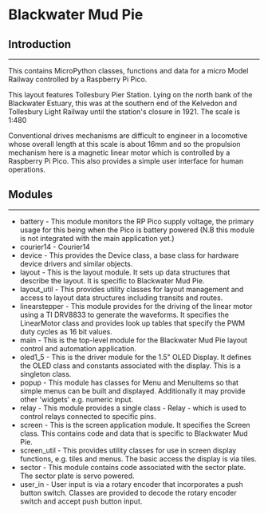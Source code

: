 # Blackwater Mud Pie

## Introduction

---

This contains MicroPython classes, functions and data for a micro Model Railway controlled by a Raspberry Pi Pico.

This layout features Tollesbury Pier Station.  Lying on the north bank of the Blackwater Estuary,
this was at the southern end of the Kelvedon and Tollesbury Light Railway until the station's closure in 1921. The scale is 1:480

Conventional drives mechanisms are difficult to engineer in a locomotive whose overall length at this
scale is about 16mm and so the propulsion mechanism
here is a magnetic linear motor which is controlled by a Raspberry Pi Pico. This also provides a simple
user interface for human operations.

## Modules

---

- battery - This module monitors the RP Pico supply voltage, the primary usage for this being when the Pico is battery powered (N.B this module is not integrated with the main application yet.)
- courier14 - Courier14
- device - This provides the Device class, a base class for hardware device drivers and similar objects.
- layout - This is the layout module. It sets up data structures that describe the layout. It is specific to Blackwater Mud Pie.
- layout_util - This provides utility classes for layout management and access to layout data structures including transits and routes.
- linearstepper - This module provides for the driving of the linear motor using a TI DRV8833 to generate the waveforms. It specifies the LinearMotor class and provides look up tables that specify the PWM duty cycles as 16 bit values.
- main - This is the top-level module for the Blackwater Mud Pie layout control and automation application.
- oled1_5 - This is the driver module for the 1.5" OLED Display. It defines the OLED class and constants associated with the display. This is a singleton class.
- popup - This module has classes for Menu and MenuItems so that simple menus can be built and displayed. Additionally it may provide other 'widgets' e.g. numeric input.
- relay - This module provides a single class - Relay - which is used to control relays connected to specific pins.
- screen - This is the screen application module. It specifies the Screen class. This contains code and data that is specific to Blackwater Mud Pie.
- screen_util - This provides utility classes for use in screen display functions, e.g. tiles and menus. The basic access the display is via tiles.
- sector - This module contains code associated with the sector plate. The sector plate is servo powered.
- user_in - User input is via a rotary encoder that incorporates a push button switch. Classes are provided to decode the rotary encoder switch and accept push button input.
